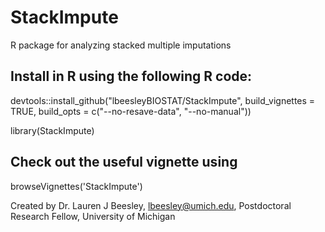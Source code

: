 # StackImpute
R package for analyzing stacked multiple imputations


## Install in R using the following R code:
devtools::install_github("lbeesleyBIOSTAT/StackImpute", build_vignettes = TRUE, build_opts = c("--no-resave-data", "--no-manual"))

library(StackImpute)


## Check out the useful vignette using 
browseVignettes('StackImpute')


Created by Dr. Lauren J Beesley, lbeesley@umich.edu, Postdoctoral Research Fellow, University of Michigan
